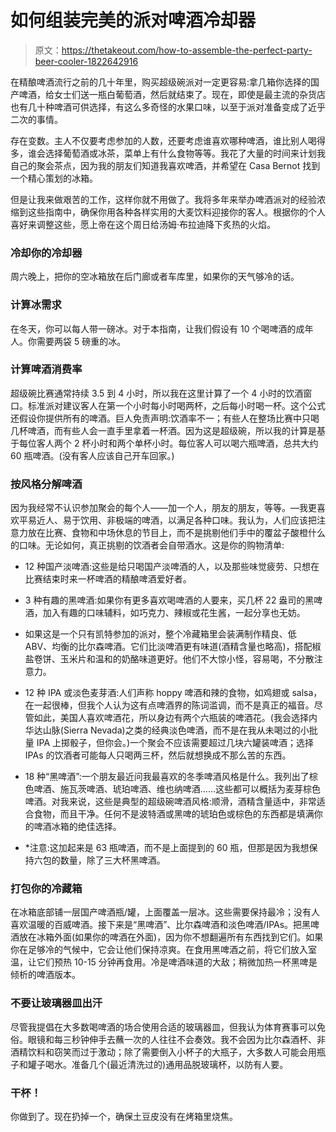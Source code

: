 # 如何组装完美的派对啤酒冷却器

> 原文：<https://thetakeout.com/how-to-assemble-the-perfect-party-beer-cooler-1822642916>

在精酿啤酒流行之前的几十年里，购买超级碗派对一定更容易:拿几箱你选择的国产啤酒，给女士们送一瓶白葡萄酒，然后就结束了。现在，即使是最主流的杂货店也有几十种啤酒可供选择，有这么多奇怪的水果口味，以至于派对准备变成了近乎二次的事情。



存在变数。主人不仅要考虑参加的人数，还要考虑谁喜欢哪种啤酒，谁比别人喝得多，谁会选择葡萄酒或冰茶，菜单上有什么食物等等。我花了大量的时间来计划我自己的聚会茶点，因为我的朋友们知道我喜欢啤酒，并希望在 Casa Bernot 找到一个精心策划的冰箱。

但是让我来做艰苦的工作，这样你就不用做了。我将多年来举办啤酒派对的经验浓缩到这些指南中，确保你用各种各样实用的大麦饮料迎接你的客人。根据你的个人喜好来调整这些，愿上帝在这个周日给汤姆·布拉迪降下炙热的火焰。

### 冷却你的冷却器

周六晚上，把你的空冰箱放在后门廊或者车库里，如果你的天气够冷的话。

### 计算冰需求

在冬天，你可以每人带一磅冰。对于本指南，让我们假设有 10 个喝啤酒的成年人。你需要两袋 5 磅重的冰。

### 计算啤酒消费率

超级碗比赛通常持续 3.5 到 4 小时，所以我在这里计算了一个 4 小时的饮酒窗口。标准派对建议客人在第一个小时每小时喝两杯，之后每小时喝一杯。这个公式还假设你提供所有的啤酒。巨人免责声明:饮酒率不一；有些人在整场比赛中只喝几杯啤酒，而有些人会一直手里拿着一杯酒。因为这是超级碗，所以我的计算是基于每位客人两个 2 杯小时和两个单杯小时。每位客人可以喝六瓶啤酒，总共大约 60 瓶啤酒。(没有客人应该自己开车回家。)

### 按风格分解啤酒

因为我经常不认识参加聚会的每个人——加一个人，朋友的朋友，等等。—我更喜欢平易近人、易于饮用、非极端的啤酒，以满足各种口味。我认为，人们应该把注意力放在比赛、食物和中场休息的节目上，而不是挑剔他们手中的覆盆子酸橙什么的口味。无论如何，真正挑剔的饮酒者会自带酒水。这是你的购物清单:

*   12 种国产淡啤酒:这些是给只喝国产淡啤酒的人，以及那些味觉疲劳、只想在比赛结束时来一杯啤酒的精酿啤酒爱好者。

*   3 种有趣的黑啤酒:如果你有更多喜欢喝啤酒的人要来，买几杯 22 盎司的黑啤酒，加入有趣的口味辅料，如巧克力、辣椒或花生酱，一起分享也无妨。

*   如果这是一个只有凯特参加的派对，整个冷藏箱里会装满制作精良、低 ABV、均衡的比尔森啤酒。它们比淡啤酒更有味道(酒精含量也略高)，搭配椒盐卷饼、玉米片和温和的奶酪味道更好。他们不大惊小怪，容易喝，不分散注意力。

*   12 种 IPA 或淡色麦芽酒:人们声称 hoppy 啤酒和辣的食物，如鸡翅或 salsa，在一起很棒，但我个人认为这有点啤酒界的陈词滥调，而不是真正的福音。尽管如此，美国人喜欢啤酒花，所以身边有两个六瓶装的啤酒花。(我会选择内华达山脉(Sierra Nevada)之类的经典淡色啤酒，而不是在我从未喝过的小批量 IPA 上掷骰子，但你会。)一个聚会不应该需要超过几块六罐装啤酒；选择 IPAs 的饮酒者可能每人只喝两三杯，然后就想换成不那么苦的东西。

*   18 种“黑啤酒”:一个朋友最近问我最喜欢的冬季啤酒风格是什么。我列出了棕色啤酒、施瓦茨啤酒、琥珀啤酒、维也纳啤酒……这些都可以概括为麦芽棕色啤酒。对我来说，这些是典型的超级碗啤酒风格:顺滑，酒精含量适中，非常适合食物，而且干净。任何不是波特酒或黑啤的琥珀色或棕色的东西都是填满你的啤酒冰箱的绝佳选择。

* *注意:这加起来是 63 瓶啤酒，而不是上面提到的 60 瓶，但那是因为我想保持六包的数量，除了三大杯黑啤酒。

### 打包你的冷藏箱

在冰箱底部铺一层国产啤酒瓶/罐，上面覆盖一层冰。这些需要保持最冷；没有人喜欢温暖的百威啤酒。接下来是“黑啤酒”、比尔森啤酒和淡色啤酒/IPAs。把黑啤酒放在冰箱外面(如果你的啤酒在外面)，因为你不想翻遍所有东西找到它们。如果你在足够冷的气候中，它会让他们保持凉爽。在食用黑啤酒之前，将它们放入室温，让它们预热 10-15 分钟再食用。冷是啤酒味道的大敌；稍微加热一杯黑啤是倾析的啤酒版本。

### 不要让玻璃器皿出汗

尽管我提倡在大多数喝啤酒的场合使用合适的玻璃器皿，但我认为体育赛事可以免俗。眼镜和每三秒钟伸手去蘸一次的人往往不会奏效。我不会因为比尔森酒杯、非酒精饮料和窃笑而过于激动；除了需要倒入小杯子的大瓶子，大多数人可能会用瓶子和罐子喝水。准备几个(最近清洗过的)通用品脱玻璃杯，以防有人要。

### 干杯！

你做到了。现在扔掉一个，确保土豆皮没有在烤箱里烧焦。